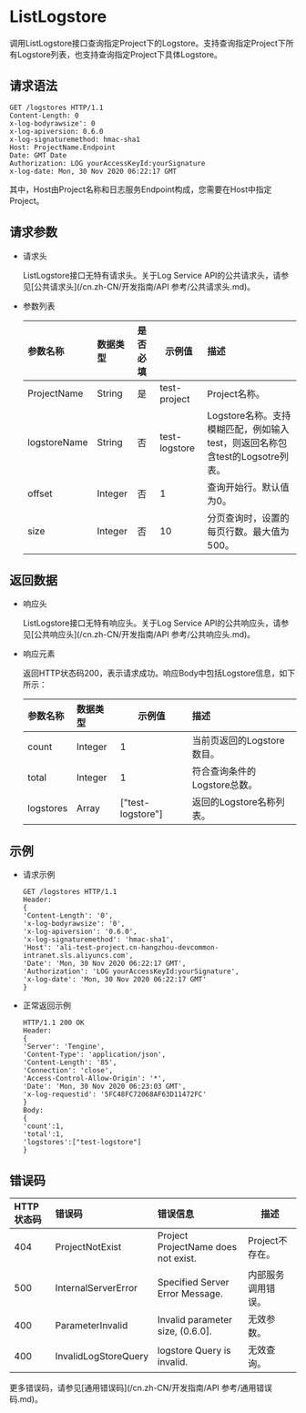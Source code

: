 # ListLogstore

调用ListLogstore接口查询指定Project下的Logstore。支持查询指定Project下所有Logstore列表，也支持查询指定Project下具体Logstore。

## 请求语法

```
GET /logstores HTTP/1.1
Content-Length: 0
x-log-bodyrawsize': 0
x-log-apiversion: 0.6.0
x-log-signaturemethod: hmac-sha1
Host: ProjectName.Endpoint
Date: GMT Date
Authorization: LOG yourAccessKeyId:yourSignature
x-log-date: Mon, 30 Nov 2020 06:22:17 GMT         
```

其中，Host由Project名称和日志服务Endpoint构成，您需要在Host中指定Project。

## 请求参数

-   请求头

    ListLogstore接口无特有请求头。关于Log Service API的公共请求头，请参见[公共请求头](/cn.zh-CN/开发指南/API 参考/公共请求头.md)。

-   参数列表

    |参数名称|数据类型|是否必填|示例值|描述|
    |:---|:---|:---|---|:-|
    |ProjectName|String|是|test-project|Project名称。|
    |logstoreName|String|否|test-logstore|Logstore名称。支持模糊匹配，例如输入test，则返回名称包含test的Logsotre列表。|
    |offset|Integer|否|1|查询开始行。默认值为0。|
    |size|Integer|否|10|分页查询时，设置的每页行数。最大值为500。|


## 返回数据

-   响应头

    ListLogstore接口无特有响应头。关于Log Service API的公共响应头，请参见[公共响应头](/cn.zh-CN/开发指南/API 参考/公共响应头.md)。

-   响应元素

    返回HTTP状态码200，表示请求成功。响应Body中包括Logstore信息，如下所示：

    |参数名称|数据类型|示例值|描述|
    |:---|:---|---|:-|
    |count|Integer|1|当前页返回的Logstore数目。|
    |total|Integer|1|符合查询条件的Logstore总数。|
    |logstores|Array|\["test-logstore"\]|返回的Logstore名称列表。|


## 示例

-   请求示例

    ```
    GET /logstores HTTP/1.1
    Header: 
    {
    'Content-Length': '0',
    'x-log-bodyrawsize': '0',
    'x-log-apiversion': '0.6.0',
    'x-log-signaturemethod': 'hmac-sha1',
    'Host': 'ali-test-project.cn-hangzhou-devcommon-intranet.sls.aliyuncs.com',
    'Date': 'Mon, 30 Nov 2020 06:22:17 GMT',
    'Authorization': 'LOG yourAccessKeyId:yourSignature',
    'x-log-date': 'Mon, 30 Nov 2020 06:22:17 GMT'
    }
    ```

-   正常返回示例

    ```
    HTTP/1.1 200 OK
    Header: 
    {
    'Server': 'Tengine',
    'Content-Type': 'application/json',
    'Content-Length': '85',
    'Connection': 'close',
    'Access-Control-Allow-Origin': '*',
    'Date': 'Mon, 30 Nov 2020 06:23:03 GMT',
    'x-log-requestid': '5FC48FC72068AF63D11472FC'
    }
    Body:
    {
    'count':1,
    'total':1,
    'logstores':["test-logstore"]
    }
    ```


## 错误码

|HTTP状态码|错误码|错误信息|描述|
|:------|:--|:---|--|
|404|ProjectNotExist|Project ProjectName does not exist.|Project不存在。|
|500|InternalServerError|Specified Server Error Message.|内部服务调用错误。|
|400|ParameterInvalid|Invalid parameter size, \(0.6.0\].|无效参数。|
|400|InvalidLogStoreQuery|logstore Query is invalid.|无效查询。|

更多错误码，请参见[通用错误码](/cn.zh-CN/开发指南/API 参考/通用错误码.md)。

